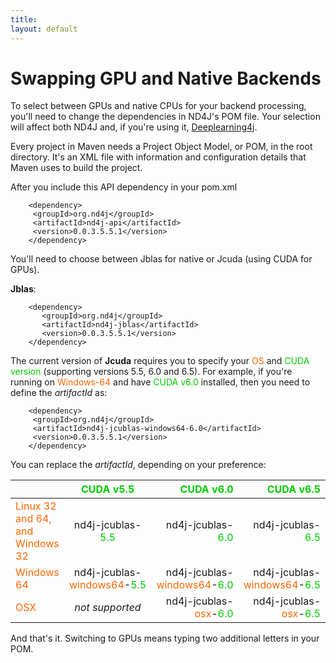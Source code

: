 ```yaml
---
title: 
layout: default
---
```


# Swapping GPU and Native Backends

To select between GPUs and native CPUs for your backend processing, you'll need to change the dependencies in ND4J's POM file. Your selection will affect both ND4J and, if you're using it, [Deeplearning4j](http://deeplearning4j.org/).

Every project in Maven needs a Project Object Model, or POM, in the root directory. It's an XML file with information and configuration details that Maven uses to build the project.

After you include this API dependency in your pom.xml

        <dependency>
         <groupId>org.nd4j</groupId>
         <artifactId>nd4j-api</artifactId>
         <version>0.0.3.5.5.1</version>
        </dependency>

You'll need to choose between Jblas for native or Jcuda (using CUDA for GPUs).

__Jblas__:

        <dependency>
           <groupId>org.nd4j</groupId>
           <artifactId>nd4j-jblas</artifactId>
           <version>0.0.3.5.5.1</version>
        </dependency>

The current version of __Jcuda__ requires you to specify your <font color="#FF6600">OS</font> and <font color="#00CC00">CUDA version</font> (supporting versions 5.5, 6.0 and 6.5). For example, if you're running on <font color="#FF6600">Windows-64</font> and have <font color="#00CC00">CUDA v6.0</font> installed, then you need to define the _artifactId_ as:

        <dependency>
         <groupId>org.nd4j</groupId>
         <artifactId>nd4j-jcublas-windows64-6.0</artifactId>
         <version>0.0.3.5.5.1</version>
        </dependency>

You can replace the _artifactId_, depending on your preference:

|                                 | <font color="#00CC00">CUDA v5.5</font>                  | <font color="#00CC00">CUDA v6.0</font>                  | <font color="#00CC00">CUDA v6.5</font>                  |
| ------------------------------- |:--------------------------:| --------------------------:|---------------------------:|
| <font color="#FF6600">Linux 32 and 64, and Windows 32</font> | nd4j-jcublas-<font color="#00CC00">5.5</font>           | nd4j-jcublas-<font color="#00CC00">6.0</font>           | nd4j-jcublas-<font color="#00CC00">6.5</font>           |
| <font color="#FF6600">Windows 64</font>                      | nd4j-jcublas-<font color="#FF6600">windows64</font>-<font color="#00CC00">5.5</font> | nd4j-jcublas-<font color="#FF6600">windows64</font>-<font color="#00CC00">6.0</font> | nd4j-jcublas-<font color="#FF6600">windows64</font>-<font color="#00CC00">6.5</font> |
| <font color="#FF6600">OSX</font>                             | _not supported_            | nd4j-jcublas-<font color="#FF6600">osx</font>-<font color="#00CC00">6.0</font>       | nd4j-jcublas-<font color="#FF6600">osx</font>-<font color="#00CC00">6.5</font>       |

And that's it. Switching to GPUs means typing two additional letters in your POM.
